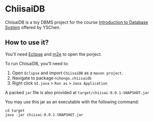 ChiisaiDB
===

ChiisaiDB is a toy DBMS project for the course [Introduction to Database System](http://www.cs.nthu.edu.tw/~yishin/Courses/CS4710/2014_index.html) offered by YSChen.



How to use it?
---
You'll need [Eclipse](https://www.eclipse.org/) and [m2e](https://www.eclipse.org/m2e/) to open the porject.

To run ChiisaiDB, you'll need to:

1. Open `Eclipse` and import `ChiisaiDB` as a `maven project`.
2. Navigate to package `nihongo.chiisaidb`
3. Right click `UI.java` > `Run as` > `Java Application`

A packed `jar` file is also provided at `target/chiisai-0.0.1-SNAPSHOT.jar`

You may use this jar as an executable with the following command:

```shell
cd target
java -jar chiisai-0.0.1-SNAPSHOT.jar
```






